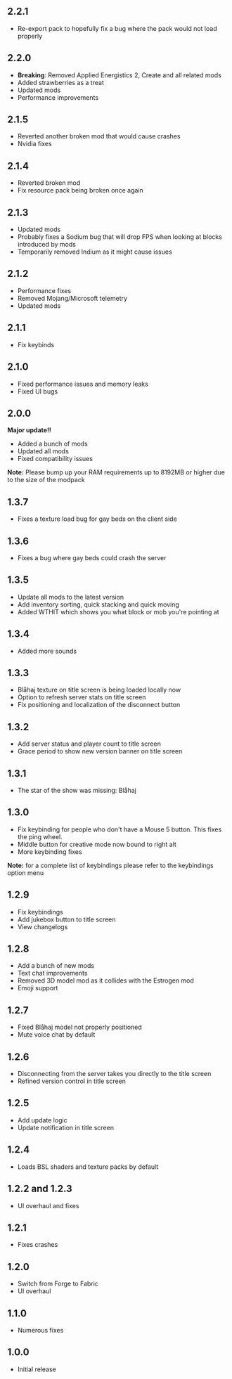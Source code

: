 ## 2.2.1
- Re-export pack to hopefully fix a bug where the pack would not load properly

## 2.2.0
- **Breaking**: Removed Applied Energistics 2, Create and all related mods
- Added strawberries as a treat
- Updated mods
- Performance improvements

## 2.1.5
- Reverted another broken mod that would cause crashes
- Nvidia fixes

## 2.1.4
- Reverted broken mod
- Fix resource pack being broken once again

## 2.1.3
- Updated mods
- Probably fixes a Sodium bug that will drop FPS when looking at blocks introduced by mods
- Temporarily removed Indium as it might cause issues

## 2.1.2
- Performance fixes
- Removed Mojang/Microsoft telemetry
- Updated mods

## 2.1.1
- Fix keybinds

## 2.1.0
- Fixed performance issues and memory leaks
- Fixed UI bugs

## 2.0.0
**Major update!!**

- Added a bunch of mods
- Updated all mods
- Fixed compatibility issues

**Note:** Please bump up your RAM requirements up to 8192MB or higher due to the size of the modpack

## 1.3.7
- Fixes a texture load bug for gay beds on the client side

## 1.3.6
- Fixes a bug where gay beds could crash the server

## 1.3.5
- Update all mods to the latest version
- Add inventory sorting, quick stacking and quick moving
- Added WTHIT which shows you what block or mob you're pointing at

## 1.3.4
- Added more sounds

## 1.3.3
- Blåhaj texture on title screen is being loaded locally now
- Option to refresh server stats on title screen
- Fix positioning and localization of the disconnect button

## 1.3.2
- Add server status and player count to title screen
- Grace period to show new version banner on title screen

## 1.3.1
- The star of the show was missing: Blåhaj

## 1.3.0
- Fix keybinding for people who don't have a Mouse 5 button. This fixes the ping wheel.
- Middle button for creative mode now bound to right alt
- More keybinding fixes

**Note:** for a complete list of keybindings please refer to the keybindings option menu

## 1.2.9
- Fix keybindings
- Add jukebox button to title screen
- View changelogs

## 1.2.8
- Add a bunch of new mods
- Text chat improvements
- Removed 3D model mod as it collides with the Estrogen mod
- Emoji support

## 1.2.7
- Fixed Blåhaj model not properly positioned
- Mute voice chat by default

## 1.2.6
- Disconnecting from the server takes you directly to the title screen
- Refined version control in title screen

## 1.2.5
- Add update logic
- Update notification in title screen

## 1.2.4
- Loads BSL shaders and texture packs by default

## 1.2.2 and 1.2.3
- UI overhaul and fixes

## 1.2.1
- Fixes crashes

## 1.2.0
- Switch from Forge to Fabric
- UI overhaul

## 1.1.0
- Numerous fixes

## 1.0.0
- Initial release